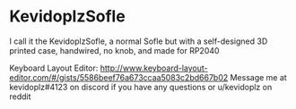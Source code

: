 # KevidoplzSofle
I call it the KevidoplzSofle, a normal Sofle but with a self-designed 3D printed case, handwired, no knob, and made for RP2040


Keyboard Layout Editor: http://www.keyboard-layout-editor.com/#/gists/5586beef76a673ccaa5083c2bd667b02
Message me at kevidoplz#4123 on discord if you have any questions
or u/kevidoplz on reddit 
